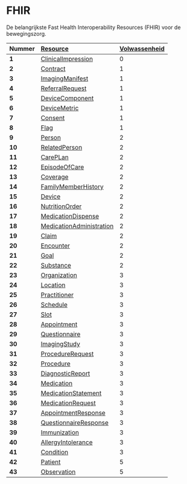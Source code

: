 # FHIR

De belangrijkste Fast Health Interoperability Resources (FHIR) voor de bewegingszorg.

|Nummer|[Resource](https://www.hl7.org/fhir/resourcelist.html)| [Volwassenheid](https://www.hl7.org/fhir/versions.html#maturity)
|:--|:--|:--|
| __1__ | [ClinicalImpression](https://www.hl7.org/fhir/clinicalimpression.html) | 0 |
| __2__ | [Contract](https://www.hl7.org/fhir/contract.html) | 1 |
| __3__ | [ImagingManifest](https://www.hl7.org/fhir/imagingmanifest.html) | 1 |
| __4__ | [ReferralRequest](https://www.hl7.org/fhir/referralrequest.html) | 1 |
| __5__ | [DeviceComponent](https://www.hl7.org/fhir/devicecomponent.html) | 1 |
| __6__ | [DeviceMetric](https://www.hl7.org/fhir/devicemetric.html) | 1 |
| __7__ | [Consent](https://www.hl7.org/fhir/consent.html) | 1 |
| __8__ | [Flag](https://www.hl7.org/fhir/flag.html) | 1 |
| __9__ | [Person](https://www.hl7.org/fhir/flag.html) | 2 |
| __10__ | [RelatedPerson](https://www.hl7.org/fhir/relatedperson.html) | 2 |
| __11__ | [CarePLan](https://www.hl7.org/fhir/careplan.html) | 2 |
| __12__ | [EpisodeOfCare](https://www.hl7.org/fhir/episodeofcare.html) | 2 |
| __13__ | [Coverage](https://www.hl7.org/fhir/coverage.html) | 2 |
| __14__ | [FamilyMemberHistory](https://www.hl7.org/fhir/familymemberhistory.html) | 2 |
| __15__ | [Device](https://www.hl7.org/fhir/device.html) | 2 |
| __16__ | [NutritionOrder](https://www.hl7.org/fhir/nutritionorder.html) | 2 |
| __17__ | [MedicationDispense](https://www.hl7.org/fhir/medicationdispense.html) | 2 |
| __18__ | [MedicationAdministration](https://www.hl7.org/fhir/medicationadministration.html) | 2 |
| __19__ | [Claim](https://www.hl7.org/fhir/claim.html) | 2 |
| __20__ | [Encounter](https://www.hl7.org/fhir/encounter.html) | 2 |
| __21__ | [Goal](https://www.hl7.org/fhir/goal.html) | 2 |
| __22__ | [Substance](https://www.hl7.org/fhir/substance.html) | 2 |
| __23__ | [Organization](https://www.hl7.org/fhir/organization.html) | 3 |
| __24__ | [Location](https://www.hl7.org/fhir/location.html) | 3 |
| __25__ | [Practitioner](https://www.hl7.org/fhir/practitioner.html) | 3 |
| __26__ | [Schedule](https://www.hl7.org/fhir/schedule.html) | 3 |
| __27__ | [Slot](https://www.hl7.org/fhir/slot.html) | 3 |
| __28__ | [Appointment](https://www.hl7.org/fhir/appointment.html) | 3 |
| __29__ | [Questionnaire](https://www.hl7.org/fhir/questionnaire.html) | 3 |
| __30__ | [ImagingStudy](https://www.hl7.org/fhir/imagingstudy.html) | 3 |
| __31__ | [ProcedureRequest](https://www.hl7.org/fhir/procedurerequest.html) | 3 |
| __32__ | [Procedure](https://www.hl7.org/fhir/procedure.html) | 3 |
| __33__ | [DiagnosticReport](https://www.hl7.org/fhir/diagnosticreport.html) | 3 |
| __34__ | [Medication](https://www.hl7.org/fhir/medication.html) | 3 |
| __35__ | [MedicationStatement](https://www.hl7.org/fhir/medicationstatement.html) | 3 |
| __36__ | [MedicationRequest](https://www.hl7.org/fhir/medicationrequest.html) | 3 |
| __37__ | [AppointmentResponse](https://www.hl7.org/fhir/appointmentresponse.html) | 3 |
| __38__ | [QuestionnaireResponse](https://www.hl7.org/fhir/questionnaireresponse.html) | 3 |
| __39__ | [Immunization](https://www.hl7.org/fhir/immunization.html) | 3 |
| __40__ | [AllergyIntolerance](https://www.hl7.org/fhir/allergyintolerance.html) | 3 |
| __41__ | [Condition](https://www.hl7.org/fhir/condition.html) | 3 |
| __42__ | [Patient](https://www.hl7.org/fhir/patient.html) | 5 |
| __43__ | [Observation](https://www.hl7.org/fhir/observation.html) | 5 |








